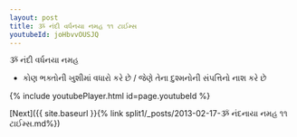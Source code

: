 ```yaml
---
layout: post
title: ૐ નંદી વર્ધનયા નમહ ૧૧ ટાઈમ્સ
youtubeId: joHbvvOUSJQ
---
```

 
 
 ૐ નંદી વર્ધનયા નમહ  
 
 -  કોણ ભક્તોની ખુશીમાં વધારો કરે છે / જેણે તેના દુશ્મનોની સંપત્તિનો નાશ કરે છે 
 
  
 
  
 
 
 
 
 
 


{% include youtubePlayer.html id=page.youtubeId %}
 
[Next]({{ site.baseurl }}{% link  split1/_posts/2013-02-17-ૐ નંદનાયા નમહ ૧૧ ટાઈમ્સ.md%})
 
